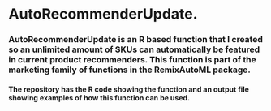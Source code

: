 # AutoRecommenderUpdate.
### AutoRecommenderUpdate is an R based function that I created so an unlimited amount of SKUs can automatically be featured in current product recommenders. This function is part of the marketing family of functions in the RemixAutoML package. 

#### The repository has the R code showing the function and an output file showing examples of how this function can be used.

